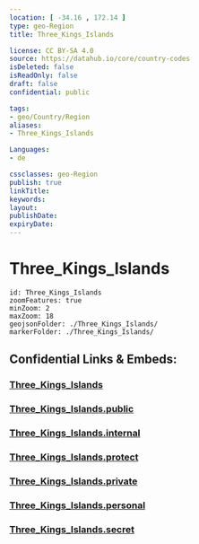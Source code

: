 ```yaml
---
location: [ -34.16 , 172.14 ] 
type: geo-Region
title: Three_Kings_Islands

license: CC BY-SA 4.0
source: https://datahub.io/core/country-codes
isDeleted: false
isReadOnly: false
draft: false
confidential: public

tags:
- geo/Country/Region
aliases:
- Three_Kings_Islands

Languages:
- de

cssclasses: geo-Region
publish: true
linkTitle: 
keywords: 
layout: 
publishDate: 
expiryDate: 
---
```


# Three_Kings_Islands

```leaflet
id: Three_Kings_Islands
zoomFeatures: true 
minZoom: 2 
maxZoom: 18
geojsonFolder: ./Three_Kings_Islands/
markerFolder: ./Three_Kings_Islands/
```


## Confidential Links & Embeds: 

### [Three_Kings_Islands](/_Standards/Earth/Continent/Australasia/New_Zealand/Regions~New_Zealand/Three_Kings_Islands.md) 

### [Three_Kings_Islands.public](/_public/Earth/Continent/Australasia/New_Zealand/Regions~New_Zealand/Three_Kings_Islands.public.md) 

### [Three_Kings_Islands.internal](/_internal/Earth/Continent/Australasia/New_Zealand/Regions~New_Zealand/Three_Kings_Islands.internal.md) 

### [Three_Kings_Islands.protect](/_protect/Earth/Continent/Australasia/New_Zealand/Regions~New_Zealand/Three_Kings_Islands.protect.md) 

### [Three_Kings_Islands.private](/_private/Earth/Continent/Australasia/New_Zealand/Regions~New_Zealand/Three_Kings_Islands.private.md) 

### [Three_Kings_Islands.personal](/_personal/Earth/Continent/Australasia/New_Zealand/Regions~New_Zealand/Three_Kings_Islands.personal.md) 

### [Three_Kings_Islands.secret](/_secret/Earth/Continent/Australasia/New_Zealand/Regions~New_Zealand/Three_Kings_Islands.secret.md)

